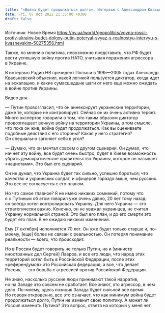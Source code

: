 ```yaml
---
title: "«Война будет продолжаться долго». Интервью с Александром Квасьневским — о начале путинского конца и перспективе вооруженного конфликта РФ с НАТО"
date: Fri, 07 Oct 2022 21:35:00 +0300
draft: false
---
```

Источник: Новое Время https://nv.ua/world/geopolitics/voyna-rossii-protiv-ukrainy-budet-dolgoy-putin-poteryal-svyaz-s-realnostyu-intervyu-s-kvasnevskim-50275356.html


 Также, по мнению политика, невозможно представить, что РФ будет вести успешную войну против НАТО, учитывая поражения агрессора в Украине.

В интервью Радио НВ президент Польши в 1995—2005 годах Александр Квасьневский объяснил, какой логикой пользуется диктатор, когда идет на эскалацию, и какие сумасшедшие шаги от него еще можно ожидать в войне против Украины.

 Видео дня   

— Путин провозгласил, что он аннексирует украинские территории, даже те, которые не контролирует. Сейчас он их очень активно теряет. Много экспертов говорили о том, что таким образом диктатор провозглашает вечную войну на территории Украины, в том смысле, что пока он жив, война будет продолжаться. Как вы оцениваете подобные действия с его стороны? Какая у него стратегия? Он специально загоняет себя в угол?

— Думаю, что он мечтал совсем о другом сценарии. Он думал, что начнет эту войну, все будет очень быстро, будет в Киеве возможность убрать демократическое правительство Украины, которое он называет «нацистами». Это был его сценарий.

Он не думал, что Украина будет так сильно, успешно бороться; что качество и украинских солдат, и офицеров гораздо выше, чем русских. Это все не согласуется с его планом.

Но что самое главное? Я не имею никаких сомнений, потому что я с Путиным об этом говорил уже очень давно, 20 лет тому назад: он всегда хотел контролировать Украину. Для него Украина — это стратегически важно. Конечно, он не уважал украинцев, не считал Украину нормальной страной. Это был его план, и до его смерти это будет его план. Я не ожидаю никаких изменений.

Ему [7 октября] исполняется 70 лет. Он уже будет только старше и, по-моему, [еще] более не связан с реальностью. Он потерял понимание реальности — всего, что происходит.

Но в России будет говорить не только Путин, но и [министр иностранных дел Сергей] Лавров, и все его люди, что народ этих территорий хотел быть в Российской Федерации, после этих «референдумов» это Российская федерация; а все, что делает Россия, — это борьба с агрессией против Российской Федерации.

Не знаю, насколько русские люди принимают такой нарратив, но на Западе это совсем не сработает. Все знают, кто агрессор, в чем дело. По-моему, здесь позиция Запада будет сильной все время. Но говоря откровенно, все это означает, что как минимум война будет продолжаться долго, Путин не изменит свою политику. А может ли Россия изменить Путина? Это вопрос, ответа на который у меня нет.
